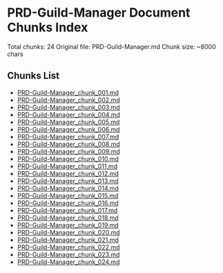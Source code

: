 # PRD-Guild-Manager Document Chunks Index

Total chunks: 24
Original file: PRD-Guild-Manager.md
Chunk size: ~8000 chars

## Chunks List

- [PRD-Guild-Manager_chunk_001.md](./PRD-Guild-Manager_chunk_001.md)
- [PRD-Guild-Manager_chunk_002.md](./PRD-Guild-Manager_chunk_002.md)
- [PRD-Guild-Manager_chunk_003.md](./PRD-Guild-Manager_chunk_003.md)
- [PRD-Guild-Manager_chunk_004.md](./PRD-Guild-Manager_chunk_004.md)
- [PRD-Guild-Manager_chunk_005.md](./PRD-Guild-Manager_chunk_005.md)
- [PRD-Guild-Manager_chunk_006.md](./PRD-Guild-Manager_chunk_006.md)
- [PRD-Guild-Manager_chunk_007.md](./PRD-Guild-Manager_chunk_007.md)
- [PRD-Guild-Manager_chunk_008.md](./PRD-Guild-Manager_chunk_008.md)
- [PRD-Guild-Manager_chunk_009.md](./PRD-Guild-Manager_chunk_009.md)
- [PRD-Guild-Manager_chunk_010.md](./PRD-Guild-Manager_chunk_010.md)
- [PRD-Guild-Manager_chunk_011.md](./PRD-Guild-Manager_chunk_011.md)
- [PRD-Guild-Manager_chunk_012.md](./PRD-Guild-Manager_chunk_012.md)
- [PRD-Guild-Manager_chunk_013.md](./PRD-Guild-Manager_chunk_013.md)
- [PRD-Guild-Manager_chunk_014.md](./PRD-Guild-Manager_chunk_014.md)
- [PRD-Guild-Manager_chunk_015.md](./PRD-Guild-Manager_chunk_015.md)
- [PRD-Guild-Manager_chunk_016.md](./PRD-Guild-Manager_chunk_016.md)
- [PRD-Guild-Manager_chunk_017.md](./PRD-Guild-Manager_chunk_017.md)
- [PRD-Guild-Manager_chunk_018.md](./PRD-Guild-Manager_chunk_018.md)
- [PRD-Guild-Manager_chunk_019.md](./PRD-Guild-Manager_chunk_019.md)
- [PRD-Guild-Manager_chunk_020.md](./PRD-Guild-Manager_chunk_020.md)
- [PRD-Guild-Manager_chunk_021.md](./PRD-Guild-Manager_chunk_021.md)
- [PRD-Guild-Manager_chunk_022.md](./PRD-Guild-Manager_chunk_022.md)
- [PRD-Guild-Manager_chunk_023.md](./PRD-Guild-Manager_chunk_023.md)
- [PRD-Guild-Manager_chunk_024.md](./PRD-Guild-Manager_chunk_024.md)
